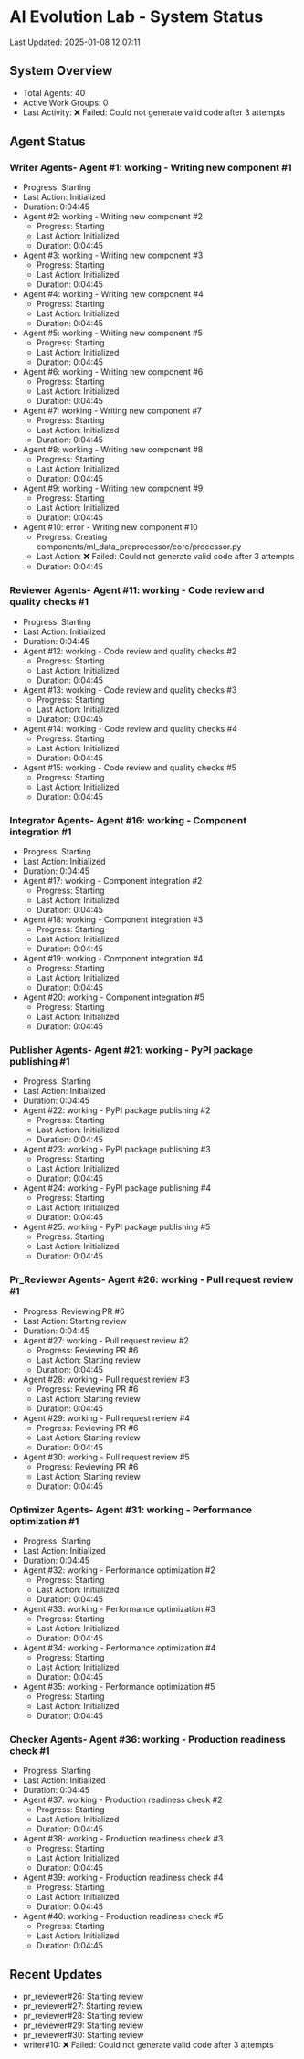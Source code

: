 # AI Evolution Lab - System Status
Last Updated: 2025-01-08 12:07:11

## System Overview
- Total Agents: 40
- Active Work Groups: 0
- Last Activity: ❌ Failed: Could not generate valid code after 3 attempts

## Agent Status

### Writer Agents- Agent #1: working - Writing new component #1
  - Progress: Starting
  - Last Action: Initialized
  - Duration: 0:04:45
- Agent #2: working - Writing new component #2
  - Progress: Starting
  - Last Action: Initialized
  - Duration: 0:04:45
- Agent #3: working - Writing new component #3
  - Progress: Starting
  - Last Action: Initialized
  - Duration: 0:04:45
- Agent #4: working - Writing new component #4
  - Progress: Starting
  - Last Action: Initialized
  - Duration: 0:04:45
- Agent #5: working - Writing new component #5
  - Progress: Starting
  - Last Action: Initialized
  - Duration: 0:04:45
- Agent #6: working - Writing new component #6
  - Progress: Starting
  - Last Action: Initialized
  - Duration: 0:04:45
- Agent #7: working - Writing new component #7
  - Progress: Starting
  - Last Action: Initialized
  - Duration: 0:04:45
- Agent #8: working - Writing new component #8
  - Progress: Starting
  - Last Action: Initialized
  - Duration: 0:04:45
- Agent #9: working - Writing new component #9
  - Progress: Starting
  - Last Action: Initialized
  - Duration: 0:04:45
- Agent #10: error - Writing new component #10
  - Progress: Creating components/ml_data_preprocessor/core/processor.py
  - Last Action: ❌ Failed: Could not generate valid code after 3 attempts
  - Duration: 0:04:45

### Reviewer Agents- Agent #11: working - Code review and quality checks #1
  - Progress: Starting
  - Last Action: Initialized
  - Duration: 0:04:45
- Agent #12: working - Code review and quality checks #2
  - Progress: Starting
  - Last Action: Initialized
  - Duration: 0:04:45
- Agent #13: working - Code review and quality checks #3
  - Progress: Starting
  - Last Action: Initialized
  - Duration: 0:04:45
- Agent #14: working - Code review and quality checks #4
  - Progress: Starting
  - Last Action: Initialized
  - Duration: 0:04:45
- Agent #15: working - Code review and quality checks #5
  - Progress: Starting
  - Last Action: Initialized
  - Duration: 0:04:45

### Integrator Agents- Agent #16: working - Component integration #1
  - Progress: Starting
  - Last Action: Initialized
  - Duration: 0:04:45
- Agent #17: working - Component integration #2
  - Progress: Starting
  - Last Action: Initialized
  - Duration: 0:04:45
- Agent #18: working - Component integration #3
  - Progress: Starting
  - Last Action: Initialized
  - Duration: 0:04:45
- Agent #19: working - Component integration #4
  - Progress: Starting
  - Last Action: Initialized
  - Duration: 0:04:45
- Agent #20: working - Component integration #5
  - Progress: Starting
  - Last Action: Initialized
  - Duration: 0:04:45

### Publisher Agents- Agent #21: working - PyPI package publishing #1
  - Progress: Starting
  - Last Action: Initialized
  - Duration: 0:04:45
- Agent #22: working - PyPI package publishing #2
  - Progress: Starting
  - Last Action: Initialized
  - Duration: 0:04:45
- Agent #23: working - PyPI package publishing #3
  - Progress: Starting
  - Last Action: Initialized
  - Duration: 0:04:45
- Agent #24: working - PyPI package publishing #4
  - Progress: Starting
  - Last Action: Initialized
  - Duration: 0:04:45
- Agent #25: working - PyPI package publishing #5
  - Progress: Starting
  - Last Action: Initialized
  - Duration: 0:04:45

### Pr_Reviewer Agents- Agent #26: working - Pull request review #1
  - Progress: Reviewing PR #6
  - Last Action: Starting review
  - Duration: 0:04:45
- Agent #27: working - Pull request review #2
  - Progress: Reviewing PR #6
  - Last Action: Starting review
  - Duration: 0:04:45
- Agent #28: working - Pull request review #3
  - Progress: Reviewing PR #6
  - Last Action: Starting review
  - Duration: 0:04:45
- Agent #29: working - Pull request review #4
  - Progress: Reviewing PR #6
  - Last Action: Starting review
  - Duration: 0:04:45
- Agent #30: working - Pull request review #5
  - Progress: Reviewing PR #6
  - Last Action: Starting review
  - Duration: 0:04:45

### Optimizer Agents- Agent #31: working - Performance optimization #1
  - Progress: Starting
  - Last Action: Initialized
  - Duration: 0:04:45
- Agent #32: working - Performance optimization #2
  - Progress: Starting
  - Last Action: Initialized
  - Duration: 0:04:45
- Agent #33: working - Performance optimization #3
  - Progress: Starting
  - Last Action: Initialized
  - Duration: 0:04:45
- Agent #34: working - Performance optimization #4
  - Progress: Starting
  - Last Action: Initialized
  - Duration: 0:04:45
- Agent #35: working - Performance optimization #5
  - Progress: Starting
  - Last Action: Initialized
  - Duration: 0:04:45

### Checker Agents- Agent #36: working - Production readiness check #1
  - Progress: Starting
  - Last Action: Initialized
  - Duration: 0:04:45
- Agent #37: working - Production readiness check #2
  - Progress: Starting
  - Last Action: Initialized
  - Duration: 0:04:45
- Agent #38: working - Production readiness check #3
  - Progress: Starting
  - Last Action: Initialized
  - Duration: 0:04:45
- Agent #39: working - Production readiness check #4
  - Progress: Starting
  - Last Action: Initialized
  - Duration: 0:04:45
- Agent #40: working - Production readiness check #5
  - Progress: Starting
  - Last Action: Initialized
  - Duration: 0:04:45


## Recent Updates
- pr_reviewer#26: Starting review
- pr_reviewer#27: Starting review
- pr_reviewer#28: Starting review
- pr_reviewer#29: Starting review
- pr_reviewer#30: Starting review
- writer#10: ❌ Failed: Could not generate valid code after 3 attempts
